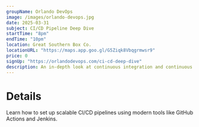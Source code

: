 ```yaml
---
groupName: Orlando DevOps
image: /images/orlando-devops.jpg
date: 2025-03-31
subject: CI/CD Pipeline Deep Dive
startTime: "8pm"
endTime: "10pm"
location: Great Southern Box Co.
locationURL: "https://maps.app.goo.gl/G5Ziqk8Vbqgrmwsr9"
price: 0
signUp: "https://orlandodevops.com/ci-cd-deep-dive"
description: An in-depth look at continuous integration and continuous deployment workflows.
---
```


# Details

Learn how to set up scalable CI/CD pipelines using modern tools like GitHub Actions and Jenkins.
